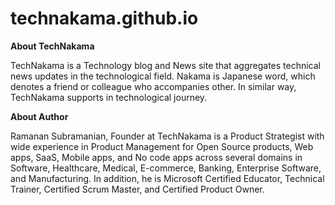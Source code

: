 # technakama.github.io

**About TechNakama**

TechNakama is a Technology blog and News site that aggregates technical news updates in the technological field. Nakama is Japanese word, which denotes a friend or colleague who accompanies other. In similar way, TechNakama supports in technological journey.

**About Author**

Ramanan Subramanian, Founder at TechNakama is a Product Strategist with wide experience in Product Management for Open Source products, Web apps, SaaS, Mobile apps, and No code apps across several domains in Software, Healthcare, Medical, E-commerce, Banking, Enterprise Software, and Manufacturing. In addition, he is Microsoft Certified Educator, Technical Trainer, Certified Scrum Master, and Certified Product Owner.

